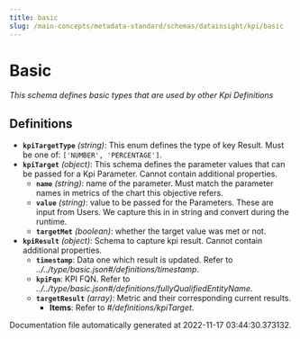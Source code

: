 ```yaml
---
title: basic
slug: /main-concepts/metadata-standard/schemas/datainsight/kpi/basic
---
```


# Basic

*This schema defines basic types that are used by other Kpi Definitions*

## Definitions

- **`kpiTargetType`** *(string)*: This enum defines the type of key Result. Must be one of: `['NUMBER', 'PERCENTAGE']`.
- **`kpiTarget`** *(object)*: This schema defines the parameter values that can be passed for a Kpi Parameter. Cannot contain additional properties.
  - **`name`** *(string)*: name of the parameter. Must match the parameter names in metrics of the chart this objective refers.
  - **`value`** *(string)*: value to be passed for the Parameters. These are input from Users. We capture this in in string and convert during the runtime.
  - **`targetMet`** *(boolean)*: whether the target value was met or not.
- **`kpiResult`** *(object)*: Schema to capture kpi result. Cannot contain additional properties.
  - **`timestamp`**: Data one which result is updated. Refer to *../../type/basic.json#/definitions/timestamp*.
  - **`kpiFqn`**: KPI FQN. Refer to *../../type/basic.json#/definitions/fullyQualifiedEntityName*.
  - **`targetResult`** *(array)*: Metric and their corresponding current results.
    - **Items**: Refer to *#/definitions/kpiTarget*.


Documentation file automatically generated at 2022-11-17 03:44:30.373132.
